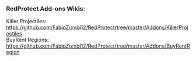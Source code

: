 ### RedProtect Add-ons Wikis:

Killer Projectiles: https://github.com/FabioZumbi12/RedProtect/tree/master/Addons/KillerProjectiles  
BuyRent Regions: https://github.com/FabioZumbi12/RedProtect/tree/master/Addons/BuyRentRegion